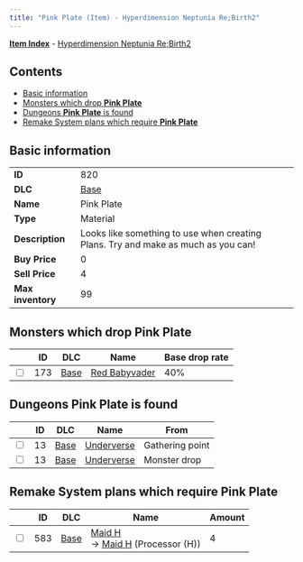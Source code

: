 ```yaml
---
title: "Pink Plate (Item) - Hyperdimension Neptunia Re;Birth2"
---
```


[**Item Index**](/neptunia/rb2/item/index.html) - [Hyperdimension Neptunia Re;Birth2](/neptunia/rb2)

## Contents

- [Basic information](#basic-information)
- [Monsters which drop **Pink Plate**](#monsters-which-drop-pink-plate)
- [Dungeons **Pink Plate** is found](#dungeons-pink-plate-is-found)
- [Remake System plans which require **Pink Plate**](#remake-system-plans-which-require-pink-plate)

## Basic information

|   |   |
| -- | -- |
| **ID** | 820 |
| **DLC** | [Base](/neptunia/rb2/dlc/0-base.html) |
| **Name** | Pink Plate |
| **Type** | Material |
| **Description** | Looks like something to use when creating Plans. Try and make as much as you can! |
| **Buy Price** | 0 |
| **Sell Price** | 4 |
| **Max inventory** | 99 |

## Monsters which drop **Pink Plate**

|    | ID | DLC | Name | Base drop rate |
| -- | -- | --- | ---- | -------------- |
| <input type="checkbox" id="rb2-monster-0-173" class="trackbox" /> | 173 | [Base](/neptunia/rb2/dlc/0-base.html) | [Red Babyvader](/neptunia/rb2/monster/0-173-red-babyvader.html) | 40% |

## Dungeons **Pink Plate** is found

|    | ID | DLC | Name | From |
| -- | -- | --- | ---- | ---- |
| <input type="checkbox" id="rb2-dungeon-0-13" class="trackbox" /> | 13 | [Base](/neptunia/rb2/dlc/0-base.html) | [Underverse](/neptunia/rb2/dungeon/0-13-underverse.html) | Gathering point |
| <input type="checkbox" id="rb2-dungeon-0-13" class="trackbox" /> | 13 | [Base](/neptunia/rb2/dlc/0-base.html) | [Underverse](/neptunia/rb2/dungeon/0-13-underverse.html) | Monster drop |

## Remake System plans which require **Pink Plate**

|    | ID | DLC | Name | Amount |
| -- | -- | --- | ---- | ------ |
| <input type="checkbox" id="rb2-remake-0-583" class="trackbox" /> | 583 | [Base](/neptunia/rb2/dlc/0-base.html) | [Maid H](/neptunia/rb2/remake/0-583-maid-h.html)<br />→ [Maid H](/neptunia/rb2/item/0-3440-maid-h.html) (Processor (H)) | 4 |